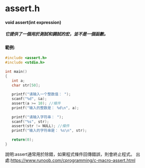 # assert.h
#### void assert(int expression)
##### 它提供了一個用於測試和調試的宏，並不是一個函數。
#### 範例:
```C
#include <assert.h>
#include <stdio.h>
 
int main()
{
   int a;
   char str[50];
     
   printf("请输入一个整数值： ");
   scanf("%d", &a);
   assert(a >= 10); //條件
   printf("输入的整数是： %d\n", a);
    
   printf("请输入字符串： ");
   scanf("%s", str);
   assert(str != NULL); //條件
   printf("输入的字符串是： %s\n", str);
    
   return(0);
}
```
說明:assert通常用於除錯，如果程式條件回傳錯誤，則會終止程式。
出處:https://www.runoob.com/cprogramming/c-macro-assert.html
